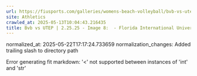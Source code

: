 ```yaml
---
url: https://fiusports.com/galleries/womens-beach-volleyball/bvb-vs-utep-2-25-25/image-8/356/62688/
site: Athletics
crawled_at: 2025-05-13T10:04:43.216435
title: Bvb vs UTEP | 2.25.25 - Image 8:  - Florida International University
---
```

normalized_at: 2025-05-22T17:17:24.733659
normalization_changes: Added trailing slash to directory path

Error generating fit markdown: '<' not supported between instances of 'int' and 'str'